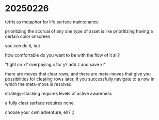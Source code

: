# 20250226

tetris as metaphor for life surface maintenance

prioritizing the accrual of any one type of asset is like prioritizing having a certain color onscreen

you _can_ do it, but

how comfortable do you want to be with the flow of it all?

"tight on x? overpaying x for y? add z and save x!"

there are moves that clear rows, and there are meta-moves that give you possibilities for clearing rows later, if you successfully navigate to a now in which the meta-move is resolved

strategy-stacking requires levels of active awareness

a fully clear surface requires none

choose your own adventure, eh? :)
